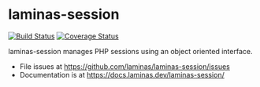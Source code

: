 # laminas-session

[![Build Status](https://travis-ci.com/laminas/laminas-session.svg?branch=master)](https://travis-ci.com/laminas/laminas-session)
[![Coverage Status](https://coveralls.io/repos/github/laminas/laminas-session/badge.svg?branch=master)](https://coveralls.io/github/laminas/laminas-session?branch=master)

laminas-session manages PHP sessions using an object oriented interface. 

- File issues at https://github.com/laminas/laminas-session/issues
- Documentation is at https://docs.laminas.dev/laminas-session/
